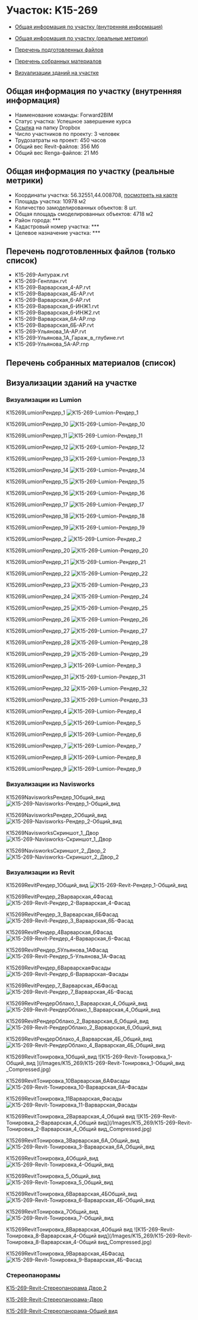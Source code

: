 # Участок: K15-269

* [Общая информация по участку (внутренняя информация)](#Chapter1)

* [Общая информация по участку (реальные метрики)](#Chapter2)

* [Перечень подготовленных файлов](#Chapter3)

* [Перечень собранных материалов](#Chapter4)

* [Визуализации зданий на участке](#Chapter5)

## <a id="Chapter1"></a> Общая информация по участку (внутренняя информация)
+ Наименование команды: Forward2BIM
+ Статус участка: Успешное завершение курса
+ [Ссылка](https://www.dropbox.com/sh/wvvgv1nw1iqred9/AABxsbf8EW76ChyNuGG23W8Ba/K15_269?dl=0) на папку Dropbox
+ Число участников по проекту: 3 человек
+ Трудозатраты на проект: 450 часов
+ Общий вес Revit-файлов: 356 Мб
+ Общий вес Renga-файлов: 21 Мб
## <a id="Chapter2"></a> Общая информация по участку (реальные метрики)
+ Координаты участка: 56.32551,44.008708, [посмотреть на карте](https://yandex.ru/maps/47/nizhny-novgorod/?ll=44.008708%2C56.32551&z=19)
+ Площадь участка: 10978 м2
+ Количество замоделированных объектов: 8 шт.
+ Общая площадь смоделированных объектов: 4718 м2
+ Район города: *** 
+ Кадастровый номер участка: *** 
+ Целевое назначение участка: *** 
## <a id="Chapter3"></a> Перечень подготовленных файлов (только список)
+ K15-269-Антураж.rvt
+ K15-269-Генплан.rvt
+ К15-269-Варварская_4-АР.rvt
+ К15-269-Варварская_4Б-АР.rvt
+ К15-269-Варварская_6-АР.rvt
+ К15-269-Варварская_6-ИНЖ1.rvt
+ К15-269-Варварская_6-ИНЖ2.rvt
+ К15-269-Варварская_6А-АР.rnp
+ К15-269-Варварская_6Б-АР.rvt
+ К15-269-Ульянова_1А-АР.rvt
+ К15-269-Ульянова_1А_Гараж_в_глубине.rvt
+ К15-269-Ульянова_5А-АР.rnp
## <a id="Chapter4"></a> Перечень собранных материалов (список)
## <a id="Chapter5"></a> Визуализации зданий на участке
### Визуализации из Lumion
К15269LumionРендер_1
![К15-269-Lumion-Рендер_1](/Images/K15_269/К15-269-Lumion-Рендер_1_Compressed.jpg)

К15269LumionРендер_10
![К15-269-Lumion-Рендер_10](/Images/K15_269/К15-269-Lumion-Рендер_10_Compressed.jpg)

К15269LumionРендер_11
![К15-269-Lumion-Рендер_11](/Images/K15_269/К15-269-Lumion-Рендер_11_Compressed.jpg)

К15269LumionРендер_12
![К15-269-Lumion-Рендер_12](/Images/K15_269/К15-269-Lumion-Рендер_12_Compressed.jpg)

К15269LumionРендер_13
![К15-269-Lumion-Рендер_13](/Images/K15_269/К15-269-Lumion-Рендер_13_Compressed.jpg)

К15269LumionРендер_14
![К15-269-Lumion-Рендер_14](/Images/K15_269/К15-269-Lumion-Рендер_14_Compressed.jpg)

К15269LumionРендер_15
![К15-269-Lumion-Рендер_15](/Images/K15_269/К15-269-Lumion-Рендер_15_Compressed.jpg)

К15269LumionРендер_16
![К15-269-Lumion-Рендер_16](/Images/K15_269/К15-269-Lumion-Рендер_16_Compressed.jpg)

К15269LumionРендер_17
![К15-269-Lumion-Рендер_17](/Images/K15_269/К15-269-Lumion-Рендер_17_Compressed.jpg)

К15269LumionРендер_18
![К15-269-Lumion-Рендер_18](/Images/K15_269/К15-269-Lumion-Рендер_18_Compressed.jpg)

К15269LumionРендер_19
![К15-269-Lumion-Рендер_19](/Images/K15_269/К15-269-Lumion-Рендер_19_Compressed.jpg)

К15269LumionРендер_2
![К15-269-Lumion-Рендер_2](/Images/K15_269/К15-269-Lumion-Рендер_2_Compressed.jpg)

К15269LumionРендер_20
![К15-269-Lumion-Рендер_20](/Images/K15_269/К15-269-Lumion-Рендер_20_Compressed.jpg)

К15269LumionРендер_21
![К15-269-Lumion-Рендер_21](/Images/K15_269/К15-269-Lumion-Рендер_21_Compressed.jpg)

К15269LumionРендер_22
![К15-269-Lumion-Рендер_22](/Images/K15_269/К15-269-Lumion-Рендер_22_Compressed.jpg)

К15269LumionРендер_23
![К15-269-Lumion-Рендер_23](/Images/K15_269/К15-269-Lumion-Рендер_23_Compressed.jpg)

К15269LumionРендер_24
![К15-269-Lumion-Рендер_24](/Images/K15_269/К15-269-Lumion-Рендер_24_Compressed.jpg)

К15269LumionРендер_25
![К15-269-Lumion-Рендер_25](/Images/K15_269/К15-269-Lumion-Рендер_25_Compressed.jpg)

К15269LumionРендер_26
![К15-269-Lumion-Рендер_26](/Images/K15_269/К15-269-Lumion-Рендер_26_Compressed.jpg)

К15269LumionРендер_27
![К15-269-Lumion-Рендер_27](/Images/K15_269/К15-269-Lumion-Рендер_27_Compressed.jpg)

К15269LumionРендер_28
![К15-269-Lumion-Рендер_28](/Images/K15_269/К15-269-Lumion-Рендер_28_Compressed.jpg)

К15269LumionРендер_29
![К15-269-Lumion-Рендер_29](/Images/K15_269/К15-269-Lumion-Рендер_29_Compressed.jpg)

К15269LumionРендер_3
![К15-269-Lumion-Рендер_3](/Images/K15_269/К15-269-Lumion-Рендер_3_Compressed.jpg)

К15269LumionРендер_31
![К15-269-Lumion-Рендер_31](/Images/K15_269/К15-269-Lumion-Рендер_31_Compressed.jpg)

К15269LumionРендер_32
![К15-269-Lumion-Рендер_32](/Images/K15_269/К15-269-Lumion-Рендер_32_Compressed.jpg)

К15269LumionРендер_33
![К15-269-Lumion-Рендер_33](/Images/K15_269/К15-269-Lumion-Рендер_33_Compressed.jpg)

К15269LumionРендер_4
![К15-269-Lumion-Рендер_4](/Images/K15_269/К15-269-Lumion-Рендер_4_Compressed.jpg)

К15269LumionРендер_5
![К15-269-Lumion-Рендер_5](/Images/K15_269/К15-269-Lumion-Рендер_5_Compressed.jpg)

К15269LumionРендер_6
![К15-269-Lumion-Рендер_6](/Images/K15_269/К15-269-Lumion-Рендер_6_Compressed.jpg)

К15269LumionРендер_7
![К15-269-Lumion-Рендер_7](/Images/K15_269/К15-269-Lumion-Рендер_7_Compressed.jpg)

К15269LumionРендер_8
![К15-269-Lumion-Рендер_8](/Images/K15_269/К15-269-Lumion-Рендер_8_Compressed.jpg)

К15269LumionРендер_9
![К15-269-Lumion-Рендер_9](/Images/K15_269/К15-269-Lumion-Рендер_9_Compressed.jpg)

### Визуализации из Navisworks
К15269NavisworksРендер_1Общий_вид
![К15-269-Navisworks-Рендер_1-Общий_вид](/Images/K15_269/К15-269-Navisworks-Рендер_1-Общий_вид_Compressed.jpg)

К15269NavisworksРендер_2Общий_вид
![К15-269-Navisworks-Рендер_2-Общий_вид](/Images/K15_269/К15-269-Navisworks-Рендер_2-Общий_вид_Compressed.jpg)

К15269NavisworksСкриншот_1_Двор
![К15-269-Navisworks-Скриншот_1_Двор](/Images/K15_269/К15-269-Navisworks-Скриншот_1_Двор_Compressed.jpg)

К15269NavisworksСкриншот_2_Двор_2
![К15-269-Navisworks-Скриншот_2_Двор_2](/Images/K15_269/К15-269-Navisworks-Скриншот_2_Двор_2_Compressed.jpg)

### Визуализации из Revit
К15269RevitРендер_1Общий_вид
![К15-269-Revit-Рендер_1-Общий_вид](/Images/K15_269/К15-269-Revit-Рендер_1-Общий_вид_Compressed.jpg)

К15269RevitРендер_2Варварская_4Фасад
![К15-269-Revit-Рендер_2-Варварская_4-Фасад](/Images/K15_269/К15-269-Revit-Рендер_2-Варварская_4-Фасад_Compressed.jpg)

К15269RevitРендер_3_Варварская_6БФасад
![К15-269-Revit-Рендер_3_Варварская_6Б-Фасад](/Images/K15_269/К15-269-Revit-Рендер_3_Варварская_6Б-Фасад_Compressed.jpg)

К15269RevitРендер_4Варварская_6Фасад
![К15-269-Revit-Рендер_4-Варварская_6-Фасад](/Images/K15_269/К15-269-Revit-Рендер_4-Варварская_6-Фасад_Compressed.jpg)

К15269RevitРендер_5Ульянова_1АФасад
![К15-269-Revit-Рендер_5-Ульянова_1А-Фасад](/Images/K15_269/К15-269-Revit-Рендер_5-Ульянова_1А-Фасад_Compressed.jpg)

К15269RevitРендер_6ВарварскаяФасады
![К15-269-Revit-Рендер_6-Варварская-Фасады](/Images/K15_269/К15-269-Revit-Рендер_6-Варварская-Фасады_Compressed.jpg)

К15269RevitРендер_7_Варварская_4БФасад
![К15-269-Revit-Рендер_7_Варварская_4Б-Фасад](/Images/K15_269/К15-269-Revit-Рендер_7_Варварская_4Б-Фасад_Compressed.jpg)

К15269RevitРендерОблако_1_Варварская_4_Общий_вид
![К15-269-Revit-РендерОблако_1_Варварская_4_Общий_вид](/Images/K15_269/К15-269-Revit-РендерОблако_1_Варварская_4_Общий_вид_Compressed.jpg)

К15269RevitРендерОблако_2_Варварская_6_Общий_вид
![К15-269-Revit-РендерОблако_2_Варварская_6_Общий_вид](/Images/K15_269/К15-269-Revit-РендерОблако_2_Варварская_6_Общий_вид_Compressed.jpg)

К15269RevitРендерОблако_4_Варварская_4Б_Общий_вид
![К15-269-Revit-РендерОблако_4_Варварская_4Б_Общий_вид](/Images/K15_269/К15-269-Revit-РендерОблако_4_Варварская_4Б_Общий_вид_Compressed.jpg)

К15269RevitТонировка_1Общий_вид 
![К15-269-Revit-Тонировка_1-Общий_вид ](/Images/K15_269/К15-269-Revit-Тонировка_1-Общий_вид _Compressed.jpg)

К15269RevitТонировка_10Варварская_6АФасады
![К15-269-Revit-Тонировка_10-Варварская_6А-Фасады](/Images/K15_269/К15-269-Revit-Тонировка_10-Варварская_6А-Фасады_Compressed.jpg)

К15269RevitТонировка_11Варварская_Фасады
![К15-269-Revit-Тонировка_11-Варварская_Фасады](/Images/K15_269/К15-269-Revit-Тонировка_11-Варварская_Фасады_Compressed.jpg)

К15269RevitТонировка_2Варварская_4_Общий вид
![К15-269-Revit-Тонировка_2-Варварская_4_Общий вид](/Images/K15_269/К15-269-Revit-Тонировка_2-Варварская_4_Общий вид_Compressed.jpg)

К15269RevitТонировка_3Варварская_6А_Общий_вид
![К15-269-Revit-Тонировка_3-Варварская_6А_Общий_вид](/Images/K15_269/К15-269-Revit-Тонировка_3-Варварская_6А_Общий_вид_Compressed.jpg)

К15269RevitТонировка_4Общий_вид
![К15-269-Revit-Тонировка_4-Общий_вид](/Images/K15_269/К15-269-Revit-Тонировка_4-Общий_вид_Compressed.jpg)

К15269RevitТонировка_5_Общий_вид
![К15-269-Revit-Тонировка_5_Общий_вид](/Images/K15_269/К15-269-Revit-Тонировка_5_Общий_вид_Compressed.jpg)

К15269RevitТонировка_6Варварская_4БОбщий_вид
![К15-269-Revit-Тонировка_6-Варварская_4Б-Общий_вид](/Images/K15_269/К15-269-Revit-Тонировка_6-Варварская_4Б-Общий_вид_Compressed.jpg)

К15269RevitТонировка_7Общий_вид
![К15-269-Revit-Тонировка_7-Общий_вид](/Images/K15_269/К15-269-Revit-Тонировка_7-Общий_вид_Compressed.jpg)

К15269RevitТонировка_8Варварская_4Общий вид
![К15-269-Revit-Тонировка_8-Варварская_4-Общий вид](/Images/K15_269/К15-269-Revit-Тонировка_8-Варварская_4-Общий вид_Compressed.jpg)

К15269RevitТонировка_9Варварская_4БФасад
![К15-269-Revit-Тонировка_9-Варварская_4Б-Фасад](/Images/K15_269/К15-269-Revit-Тонировка_9-Варварская_4Б-Фасад_Compressed.jpg)

### Стереопанорамы
[K15-269-Revit-Стереопанорама Двор 2](https://pano.autodesk.com/pano.html?url=jpgs/20054714-4479-4f90-82b7-c15b947f662d&version=2)

[К15-269-Revit-Стереопанорама-Двор](https://pano.autodesk.com/pano.html?url=jpgs/879b509e-8de1-4f57-9834-700e8e1f7849&version=2)

[К15-269-Revit-Стереопанорама-Общий вид](https://pano.autodesk.com/pano.html?url=jpgs/5b4c1bcd-fd26-49a5-a7eb-757037297196&version=2)

